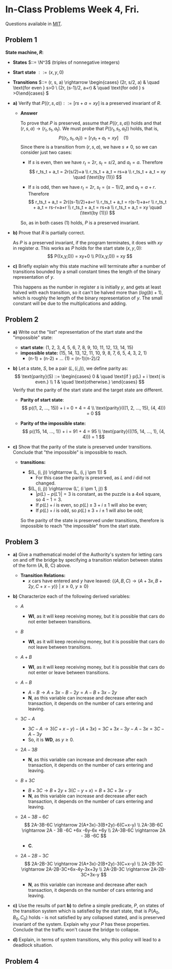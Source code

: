 # In-Class Problems Week 4, Fri.

Questions available in [MIT](https://openlearninglibrary.mit.edu/assets/courseware/v1/f23aa2c4f34101bde4851e022006774c/asset-v1:OCW+6.042J+2T2019+type@asset+block/MIT6_042JS15_cp9.pdf).

## Problem 1

**State machine, $R$:**

* **States** $::= \N^3$ (triples of nonnegative integers)
* **Start state** $::= (x, y, 0)$
* **Transitions** $::= (r, s, a) \rightarrow \begin{cases} (2r, s/2, a)       & \quad \text{for even } s>0 \\ (2r, (s-1)/2, a+r)   & \quad \text{for odd } s >0\end{cases} $

* **a)** Verify that $P((r,s,a)) ::= [rs+a = xy]$ is a preserved invariant of $R$.

  * **Answer**

    To prove that $P$ is preserved, assume that $P((r, s, a))$ holds and that $(r, s, a) \rightarrow (r_ t,s_t,a_t)$. We must probe that $P((r_ t,s_t,a_t))$ holds, that is,
    $$
    P((r_ t,s_t,a_t)) = [r_ts_t+a_t = xy] \ \ \ \ (1)
    $$
    Since there is a transition from $(r, s, a)$, we have $s \neq 0$, so we can consider just two cases:

    * If $s$ is even, then we have $r_t=2r$, $s_t = s/2$, and $a_t = a$. Therefore
      $$
      r_ts_t + a_t = 2r(s/2)+a
      \\
      r_ts_t + a_t = rs+a
      \\
      r_ts_t + a_t =  xy \quad (\text{by (1)})
      $$
      

    * If $s$ is odd, then we have $r_t=2r$, $s_t = (s-1)/2$, and $a_t = a+r$. Therefore
      $$
      r_ts_t + a_t = 2r((s-1)/2)+a+r
      \\
      r_ts_t + a_t = r(s-1)+a+r
      \\
      r_ts_t + a_t = rs-r+a+r
      \\
      r_ts_t + a_t = rs+a
      \\
      r_ts_t + a_t =  xy \quad (\text{by (1)})
      $$

    So, as in both cases (1) holds, $P$ is a preserved invariant.

* **b)** Prove that $R$ is partially correct.

  As $P$ is a preserved invariant, if the program terminates, it does with $xy$ in register $a$. This works as $P$ holds for the start state $(x,y,0)$:
  $$
  P((x,y,0)) = xy+0
  \\
  P((x,y,0)) = xy
  $$

* **c)** Briefly explain why this state machine will terminate after a number of transitions bounded by a small constant times the length of the binary representation of $y$.

  This happens as the number in register $s$ is initially $y$, and gets at least halved with each transition, so it can't be halved more than $(log(b) + 1)$, which is roughly the length of the binary representation of $y$. The small constant will be due to the multiplications and adding.

## Problem 2

* **a)** Write out the "list" representation of the start state and the "impossible" state:

  * **start state**: (1, 2, 3, 4, 5, 6, 7, 8, 9, 10, 11, 12, 13, 14, 15)
  * **impossible state:** (15, 14, 13, 12, 11, 10, 9, 8, 7, 6, 5, 4, 3, 2, 1)
    * (n-1) + (n-2) + ... (1) =  (n-1)(n-2)/2

* **b)** Let a state, $S$, be a pair $(L, (i, j))$, we define parity as:
  $$
  \text{parity}(S) ::= \begin{cases} 0      & \quad \text{if } p(L) + i \text{ is even.} \\ 1   & \quad \text{otherwise.} \end{cases}
  $$
  Verify that the parity of the start state and the target state are different.

  * **Parity of start state**:
    $$
    p((1, 2, ..., 15)) + i = 0 + 4 = 4 
    \\
    \text{parity}(((1, 2, ..., 15), (4, 4))) = 0
    $$

  * **Parity of the impossible state:**
    $$
    p((15, 14, ..., 1)) + i = 91 + 4 = 95 
    \\
    \text{parity}(((15, 14, ..., 1), (4, 4))) = 1
    $$

* **c)** Show that the parity of the state is preserved under transitions. Conclude that "the impossible" is impossible to reach.

  * **transitions:**

    * $(L, (i, j)) \rightarrow (L, (i, j \pm 1)) $
      * For this case the parity is preserved, as $L$ and $i$ did not changed.
    * $(L, (i, j)) \rightarrow (L', (i \pm 1, j)) $
      * $| p(L) - p(L')| = 3$ is constant, as the puzzle is a 4x4 square, so $4-1 =3$.
      * If $p(L) + i$ is even, so $p(L) \pm 3 +i \pm 1$ will also be even;
      * If $p(L) + i$ is odd, so $p(L) \pm 3 +i \pm 1$ will also be odd;

    So the parity of the state is preserved under transitions, therefore is impossible to reach "the impossible" from the start state.

## Problem 3

* **a)** Give a mathematical model of the Authority's system for letting cars on and off the bridge by specifying a transition relation between states of the form (A, B, C) above.

  * **Transition Relations:** 
    * $x$ cars have entered and $y$ have leaved: $\{ (A, B, C) \rightarrow (A+3x, B+2y, C+x-y) \}\ |\ x \geq 0,\  y \geq 0  \}$

* **b)** Characterize each of the following derived variables:

  * $A$

    * **WI**, as it will keep receiving money, but it is possible that cars do not enter between transitions.

  * $B$

    * **WI**, as it will keep receiving money, but it is possible that cars do not leave between transitions.

  * $A+B$

    * **WI**, as it will keep receiving money, but it is possible that cars do not enter or leave between transitions.

  * $A-B$

    * $A-B \rightarrow A+3x -B - 2y = A-B +3x-2y$
    * **N**, as this variable can increase and decrease after each transaction, it depends on the number of cars entering and leaving.

  * $3C-A$

    * $3C-A \rightarrow 3(C+x-y) - (A + 3x) = 3C + 3x -3y - A -3x = 3C - A -3y$
    * So, it is **WD**, as $y \geq 0$.

  * $2A-3B$

    * **N**, as this variable can increase and decrease after each transaction, it depends on the number of cars entering and leaving.

  * $B+3C$

    * $B+3C \rightarrow B+2y +3(C-y+x) = B +3C +3x -y$
    * **N**, as this variable can increase and decrease after each transaction, it depends on the number of cars entering and leaving.

  * $2A-3B-6C$
    $$
    2A-3B-6C \rightarrow 2(A+3x)-3(B+2y)-6(C+x-y) 
    \\
    2A-3B-6C \rightarrow 2A - 3B -6C +6x -6y-6x +6y 
    \\
    2A-3B-6C \rightarrow 2A - 3B -6C
    $$

    * **C**.

  * $2A-2B-3C$
    $$
    2A-2B-3C \rightarrow 2(A+3x)-2(B+2y)-3(C+x-y)
    \\
    2A-2B-3C \rightarrow 2A-2B-3C+6x-4y-3x+3y
    \\
    2A-2B-3C \rightarrow 2A-2B-3C+3x-y
    $$
    

    * **N**, as this variable can increase and decrease after each transaction, it depends on the number of cars entering and leaving.

* **c)** Use the results of part **b)** to define a simple predicate, $P$, on states of the transition system which is satisfied by the start state, that is $P(A_0, B_0, C_0)$ holds - is not satisfied by any collapsed stated, and is preserved invariant of the system. Explain why your $P$ has these properties. Conclude that the traffic won't cause the bridge to collapse.

* **d)** Explain, in terms of system transitions, why this policy will lead to a deadlock situation. 

## Problem 4

